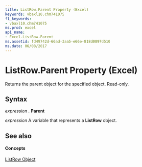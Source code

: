 ```yaml
---
title: ListRow.Parent Property (Excel)
keywords: vbaxl10.chm741075
f1_keywords:
- vbaxl10.chm741075
ms.prod: excel
api_name:
- Excel.ListRow.Parent
ms.assetid: fd49742d-66ad-3aa5-e66e-818d0897d510
ms.date: 06/08/2017
---
```



# ListRow.Parent Property (Excel)

Returns the parent object for the specified object. Read-only.


## Syntax

 _expression_ . **Parent**

 _expression_ A variable that represents a **ListRow** object.


## See also


#### Concepts


[ListRow Object](Excel.ListRow.md)

